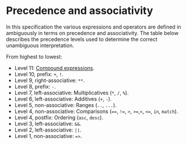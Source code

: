 # Precedence and associativity

In this specification the various expressions and operators are defined in ambiguously in terms on precedence and associativity. The table below describes the precedence levels used to determine the correct unambiguous interpretation.

From highest to lowest:

- Level 11: [Compound expressions](#sec-Compound-expressions).
- Level 10, prefix: `+`, `!`.
- Level 9, right-associative: [](#sec-Binary-double-star-operator) `**`.
- Level 8, prefix: `-`.
- Level 7, left-associative: Multiplicatives (`*`, `/`, `%`).
- Level 6, left-associative: Additives (`+`, `-`).
- Level 5, non-associative: Ranges (`..`, `...`).
- Level 4, non-associative: Comparisons (`==`, `!=`, `>`, `>=`,`<`, `<=`, `in`, `match`).
- Level 4, postfix: Ordering (`asc`, `desc`).
- Level 3, left-associative: `&&`.
- Level 2, left-associative: `||`.
- Level 1, non-associative: `=>`.
